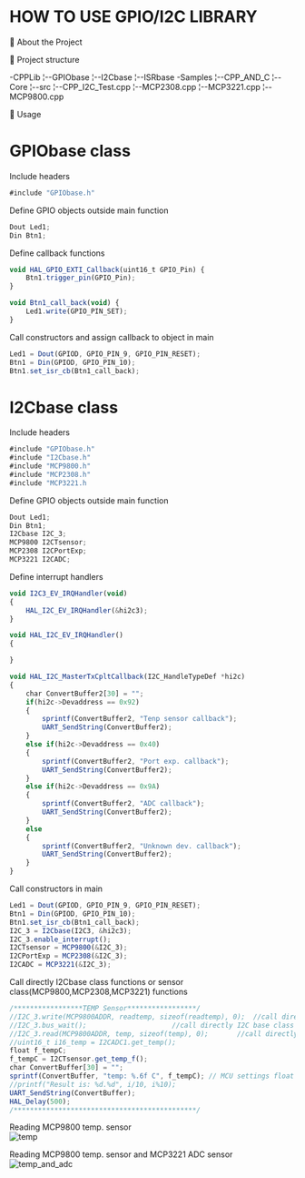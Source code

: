 # HOW TO USE GPIO/I2C LIBRARY

🌟 About the Project

👀 Project structure

-CPPLib
   ¦--GPIObase
   ¦--I2Cbase
   ¦--ISRbase
-Samples
   ¦--CPP_AND_C
   	¦--Core
    	  ¦--src
   	      ¦--CPP_I2C_Test.cpp
	      ¦--MCP2308.cpp
	      ¦--MCP3221.cpp
	      ¦--MCP9800.cpp


👀 Usage

# GPIObase class

Include headers
```javascript
#include "GPIObase.h"
```

Define GPIO objects outside main function
```javascript
Dout Led1;
Din Btn1;
```

Define callback functions
```javascript
void HAL_GPIO_EXTI_Callback(uint16_t GPIO_Pin) {
	Btn1.trigger_pin(GPIO_Pin);
}

void Btn1_call_back(void) {
	Led1.write(GPIO_PIN_SET);
}
```


Call constructors and assign callback to object in main
```javascript
Led1 = Dout(GPIOD, GPIO_PIN_9, GPIO_PIN_RESET);
Btn1 = Din(GPIOD, GPIO_PIN_10);
Btn1.set_isr_cb(Btn1_call_back);
```

# I2Cbase class

Include headers
```javascript
#include "GPIObase.h"
#include "I2Cbase.h"
#include "MCP9800.h"
#include "MCP2308.h"
#include "MCP3221.h
```

Define GPIO objects outside main function
```javascript
Dout Led1;
Din Btn1;
I2Cbase I2C_3;
MCP9800 I2CTsensor;
MCP2308 I2CPortExp;
MCP3221 I2CADC;
```

Define interrupt handlers
```javascript
void I2C3_EV_IRQHandler(void)
{
	HAL_I2C_EV_IRQHandler(&hi2c3);
}

void HAL_I2C_EV_IRQHandler()
{

}

void HAL_I2C_MasterTxCpltCallback(I2C_HandleTypeDef *hi2c)
{
	char ConvertBuffer2[30] = "";
	if(hi2c->Devaddress == 0x92)
	{
		sprintf(ConvertBuffer2, "Tenp sensor callback");
		UART_SendString(ConvertBuffer2);
	}
	else if(hi2c->Devaddress == 0x40)
	{
		sprintf(ConvertBuffer2, "Port exp. callback");
		UART_SendString(ConvertBuffer2);
	}
	else if(hi2c->Devaddress == 0x9A)
	{
		sprintf(ConvertBuffer2, "ADC callback");
		UART_SendString(ConvertBuffer2);
	}
	else
	{
		sprintf(ConvertBuffer2, "Unknown dev. callback");
		UART_SendString(ConvertBuffer2);
	}
}
```

Call constructors in main
```javascript
Led1 = Dout(GPIOD, GPIO_PIN_9, GPIO_PIN_RESET);
Btn1 = Din(GPIOD, GPIO_PIN_10);
Btn1.set_isr_cb(Btn1_call_back);
I2C_3 = I2Cbase(I2C3, &hi2c3);
I2C_3.enable_interrupt();
I2CTsensor = MCP9800(&I2C_3);
I2CPortExp = MCP2308(&I2C_3);
I2CADC = MCP3221(&I2C_3);
```

Call directly I2Cbase class functions or sensor class(MCP9800,MCP2308,MCP3221) functions
```javascript
/*****************TEMP Sensor*****************/
//I2C_3.write(MCP9800ADDR, readtemp, sizeof(readtemp), 0);	//call directly I2C base class functions
//I2C_3.bus_wait();						//call directly I2C base class functions
//I2C_3.read(MCP9800ADDR, temp, sizeof(temp), 0);		//call directly I2C base class functions
//uint16_t i16_temp = I2CADC1.get_temp();
float f_tempC;
f_tempC = I2CTsensor.get_temp_f();
char ConvertBuffer[30] = "";
sprintf(ConvertBuffer, "temp: %.6f C", f_tempC); // MCU settings float printf enabled
//printf("Result is: %d.%d", i/10, i%10);
UART_SendString(ConvertBuffer);
HAL_Delay(500);
/*********************************************/
```

Reading MCP9800 temp. sensor  
![temp](https://github.com/user-attachments/assets/7af84153-15ee-4322-9660-dc6660208a99)

Reading MCP9800 temp. sensor and MCP3221 ADC sensor
![temp_and_adc](https://github.com/user-attachments/assets/6aef2aad-bae2-44d6-a07f-189dbf27e9ed)
